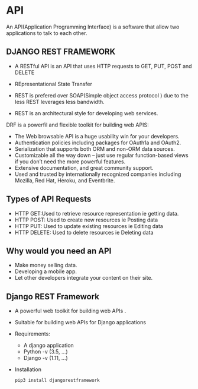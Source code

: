 API
=

An API(Application Programming Interface) is a software that allow two applications to talk to each other.

DJANGO REST FRAMEWORK
-


- A RESTful API is an API that uses HTTP requests to GET, PUT, POST and DELETE 

- REpresentational State Transfer

- REST is prefered over SOAP(Simple object access protocol ) due to the less REST leverages less bandwidth.

- REST is an architectural style for developing web services.

DRF is a powerfil and flexible toolkit for building web APIS:

- The Web browsable API is a huge usability win for your developers.
- Authentication policies including packages for OAuth1a and OAuth2.
- Serialization that supports both ORM and non-ORM data sources.
- Customizable all the way down – just use regular function-based views if you don’t need the more powerful features.
- Extensive documentation, and great community support.
- Used and trusted by internationally recognized companies including Mozilla, Red Hat, Heroku, and Eventbrite.

Types of API Requests
-

- HTTP GET:Used to retrieve resource representation ie getting data.
- HTTP POST: Used to create new resources ie Posting data
- HTTP PUT: Used to update existing resources ie Editing data
- HTTP DELETE: Used to delete resources ie Deleting data

Why would you need an API
-

- Make money selling data.
- Developing a mobile app.
- Let other developers integrate your content on their site.

Django REST Framework
-

- A powerful web toolkit for building web APIs .
- Suitable for building web APIs for Django applications
- Requirements:
  - A django application
  - Python -v (3.5, ...)
  - Django -v (1.11, ...)

- Installation

  ```
  pip3 install djangorestframework
  ```
